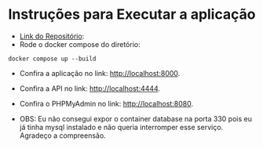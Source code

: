 # Instruções para Executar a aplicação
- [Link do Repositório](https://github.com/repository-italo/webacademy_t4/tree/main/12_conteiner/lab06): 
- Rode o docker compose do diretório:
```
docker compose up --build
```
- Confira a aplicação no link: [http://localhost:8000](http://localhost:8000).

- Confira a API no link: [http://localhost:4444](http://localhost:4444).

- Confira o PHPMyAdmin no link: [http://localhost:8080](http://localhost:8080).

- OBS: Eu não consegui expor o container database na porta 330 pois eu já tinha mysql instalado e não queria interromper esse serviço. Agradeço a compreensão.